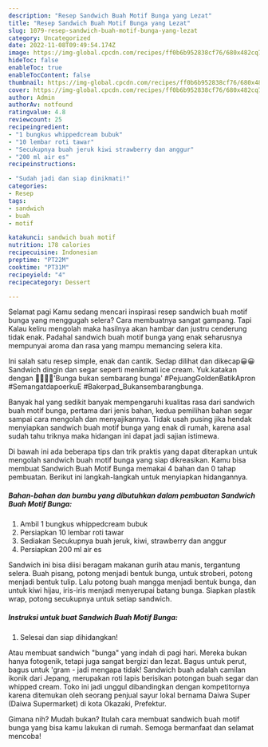 ```yaml
---
description: "Resep Sandwich Buah Motif Bunga yang Lezat"
title: "Resep Sandwich Buah Motif Bunga yang Lezat"
slug: 1079-resep-sandwich-buah-motif-bunga-yang-lezat
category: Uncategorized
date: 2022-11-08T09:49:54.174Z
image: https://img-global.cpcdn.com/recipes/ff0b6b952838cf76/680x482cq70/sandwich-buah-motif-bunga-foto-resep-utama.jpg
hideToc: false
enableToc: true
enableTocContent: false
thumbnail: https://img-global.cpcdn.com/recipes/ff0b6b952838cf76/680x482cq70/sandwich-buah-motif-bunga-foto-resep-utama.jpg
cover: https://img-global.cpcdn.com/recipes/ff0b6b952838cf76/680x482cq70/sandwich-buah-motif-bunga-foto-resep-utama.jpg
author: Admin
authorAv: notfound
ratingvalue: 4.8
reviewcount: 25
recipeingredient:
- "1 bungkus whippedcream bubuk"
- "10 lembar roti tawar"
- "Secukupnya buah jeruk kiwi strawberry dan anggur"
- "200 ml air es"
recipeinstructions:

- "Sudah jadi dan siap dinikmati!"
categories:
- Resep
tags:
- sandwich
- buah
- motif

katakunci: sandwich buah motif 
nutrition: 178 calories
recipecuisine: Indonesian
preptime: "PT22M"
cooktime: "PT31M"
recipeyield: "4"
recipecategory: Dessert

---
```



Selamat pagi Kamu sedang mencari inspirasi resep sandwich buah motif bunga yang menggugah selera? Cara membuatnya sangat gampang. Tapi Kalau keliru mengolah maka hasilnya akan hambar dan justru cenderung tidak enak. Padahal sandwich buah motif bunga yang enak seharusnya mempunyai aroma dan rasa yang mampu memancing selera kita.


Ini salah satu resep simple, enak dan cantik. Sedap dilihat dan dikecap😀😀 Sandwich dingin dan segar seperti menikmati ice cream. Yuk.katakan dengan 🌺🌻🌹🌷&#39;Bunga bukan sembarang bunga&#39; #PejuangGoldenBatikApron #SemangatdapoerkuE #Bakerpad_Bukansembarangbunga.

Banyak hal yang sedikit banyak mempengaruhi kualitas rasa dari sandwich buah motif bunga, pertama dari jenis bahan, kedua pemilihan bahan segar sampai cara mengolah dan menyajikannya. Tidak usah pusing jika hendak menyiapkan sandwich buah motif bunga yang enak di rumah, karena asal sudah tahu triknya maka hidangan ini dapat jadi sajian istimewa.


Di bawah ini ada beberapa tips dan trik praktis yang dapat diterapkan untuk mengolah sandwich buah motif bunga yang siap dikreasikan. Kamu bisa membuat Sandwich Buah Motif Bunga memakai 4 bahan dan 0 tahap pembuatan. Berikut ini langkah-langkah untuk menyiapkan hidangannya.

<!--inarticleads1-->

##### Bahan-bahan dan bumbu yang dibutuhkan dalam pembuatan Sandwich Buah Motif Bunga:

1. Ambil 1 bungkus whippedcream bubuk
1. Persiapkan 10 lembar roti tawar
1. Sediakan Secukupnya buah jeruk, kiwi, strawberry dan anggur
1. Persiapkan 200 ml air es


Sandwich ini bisa diisi beragam makanan gurih atau manis, tergantung selera. Buah pisang, potong menjadi bentuk bunga, untuk stroberi, potong menjadi bentuk tulip. Lalu potong buah mangga menjadi bentuk bunga, dan untuk kiwi hijau, iris-iris menjadi menyerupai batang bunga. Siapkan plastik wrap, potong secukupnya untuk setiap sandwich. 

<!--inarticleads2-->

##### Instruksi untuk buat Sandwich Buah Motif Bunga:


1. Selesai dan siap dihidangkan!

Atau membuat sandwich &#34;bunga&#34; yang indah di pagi hari. Mereka bukan hanya fotogenik, tetapi juga sangat bergizi dan lezat. Bagus untuk perut, bagus untuk &#39;gram - jadi mengapa tidak! Sandwich buah adalah camilan ikonik dari Jepang, merupakan roti lapis berisikan potongan buah segar dan whipped cream. Toko ini jadi unggul dibandingkan dengan kompetitornya karena ditemukan oleh seorang penjual sayur lokal bernama Daiwa Super (Daiwa Supermarket) di kota Okazaki, Prefektur. 

Gimana nih? Mudah bukan? Itulah cara membuat sandwich buah motif bunga yang bisa kamu lakukan di rumah. Semoga bermanfaat dan selamat mencoba!
